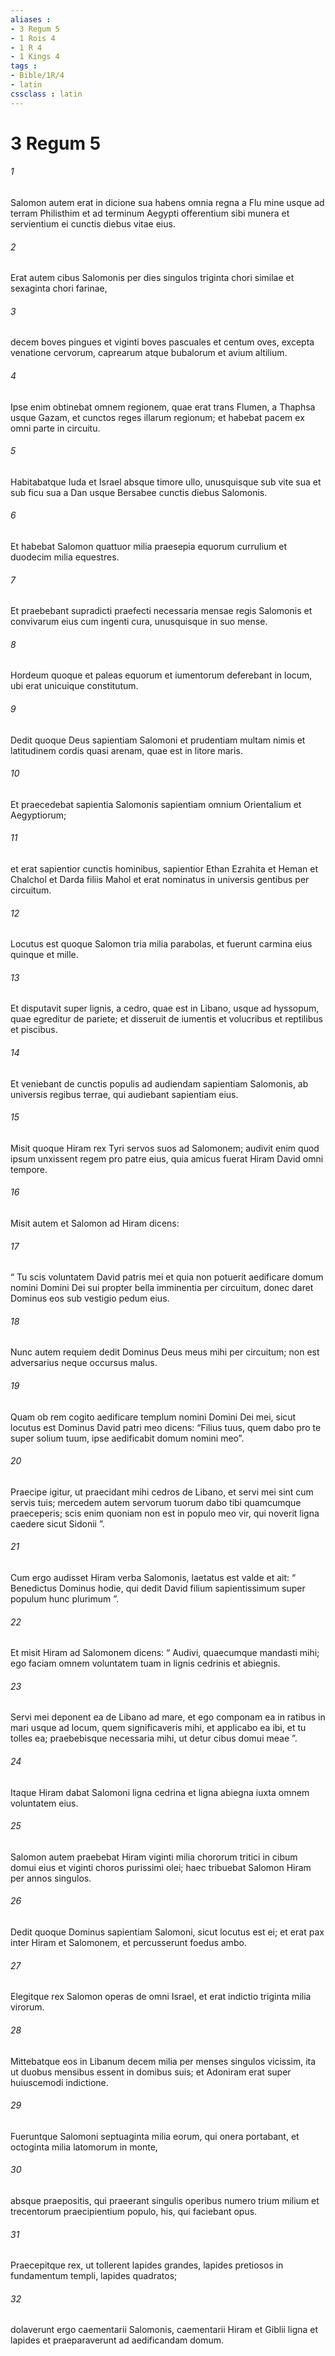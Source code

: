 ```yaml
---
aliases : 
- 3 Regum 5
- 1 Rois 4
- 1 R 4
- 1 Kings 4
tags : 
- Bible/1R/4
- latin
cssclass : latin
---
```


# 3 Regum 5

###### 1
Salomon autem erat in dicione sua habens omnia regna a Flu mine usque ad terram Philisthim et ad terminum Aegypti offerentium sibi munera et servientium ei cunctis diebus vitae eius. 
###### 2
Erat autem cibus Salomonis per dies singulos triginta chori similae et sexaginta chori farinae, 
###### 3
decem boves pingues et viginti boves pascuales et centum oves, excepta venatione cervorum, caprearum atque bubalorum et avium altilium. 
###### 4
Ipse enim obtinebat omnem regionem, quae erat trans Flumen, a Thaphsa usque Gazam, et cunctos reges illarum regionum; et habebat pacem ex omni parte in circuitu. 
###### 5
Habitabatque Iuda et Israel absque timore ullo, unusquisque sub vite sua et sub ficu sua a Dan usque Bersabee cunctis diebus Salomonis. 
###### 6
Et habebat Salomon quattuor milia praesepia equorum currulium et duodecim milia equestres. 
###### 7
Et praebebant supradicti praefecti necessaria mensae regis Salomonis et convivarum eius cum ingenti cura, unusquisque in suo mense. 
###### 8
Hordeum quoque et paleas equorum et iumentorum deferebant in locum, ubi erat unicuique constitutum.
###### 9
Dedit quoque Deus sapientiam Salomoni et prudentiam multam nimis et latitudinem cordis quasi arenam, quae est in litore maris. 
###### 10
Et praecedebat sapientia Salomonis sapientiam omnium Orientalium et Aegyptiorum; 
###### 11
et erat sapientior cunctis hominibus, sapientior Ethan Ezrahita et Heman et Chalchol et Darda filiis Mahol et erat nominatus in universis gentibus per circuitum. 
###### 12
Locutus est quoque Salomon tria milia parabolas, et fuerunt carmina eius quinque et mille. 
###### 13
Et disputavit super lignis, a cedro, quae est in Libano, usque ad hyssopum, quae egreditur de pariete; et disseruit de iumentis et volucribus et reptilibus et piscibus. 
###### 14
Et veniebant de cunctis populis ad audiendam sapientiam Salomonis, ab universis regibus terrae, qui audiebant sapientiam eius.
###### 15
Misit quoque Hiram rex Tyri servos suos ad Salomonem; audivit enim quod ipsum unxissent regem pro patre eius, quia amicus fuerat Hiram David omni tempore. 
###### 16
Misit autem et Salomon ad Hiram dicens: 
###### 17
“ Tu scis voluntatem David patris mei et quia non potuerit aedificare domum nomini Domini Dei sui propter bella imminentia per circuitum, donec daret Dominus eos sub vestigio pedum eius. 
###### 18
Nunc autem requiem dedit Dominus Deus meus mihi per circuitum; non est adversarius neque occursus malus. 
###### 19
Quam ob rem cogito aedificare templum nomini Domini Dei mei, sicut locutus est Dominus David patri meo dicens: “Filius tuus, quem dabo pro te super solium tuum, ipse aedificabit domum nomini meo”. 
###### 20
Praecipe igitur, ut praecidant mihi cedros de Libano, et servi mei sint cum servis tuis; mercedem autem servorum tuorum dabo tibi quamcumque praeceperis; scis enim quoniam non est in populo meo vir, qui noverit ligna caedere sicut Sidonii ”.
###### 21
Cum ergo audisset Hiram verba Salomonis, laetatus est valde et ait: “ Benedictus Dominus hodie, qui dedit David filium sapientissimum super populum hunc plurimum ”. 
###### 22
Et misit Hiram ad Salomonem dicens: “ Audivi, quaecumque mandasti mihi; ego faciam omnem voluntatem tuam in lignis cedrinis et abiegnis. 
###### 23
Servi mei deponent ea de Libano ad mare, et ego componam ea in ratibus in mari usque ad locum, quem significaveris mihi, et applicabo ea ibi, et tu tolles ea; praebebisque necessaria mihi, ut detur cibus domui meae ”.
###### 24
Itaque Hiram dabat Salomoni ligna cedrina et ligna abiegna iuxta omnem voluntatem eius. 
###### 25
Salomon autem praebebat Hiram viginti milia chororum tritici in cibum domui eius et viginti choros purissimi olei; haec tribuebat Salomon Hiram per annos singulos. 
###### 26
Dedit quoque Dominus sapientiam Salomoni, sicut locutus est ei; et erat pax inter Hiram et Salomonem, et percusserunt foedus ambo.
###### 27
Elegitque rex Salomon operas de omni Israel, et erat indictio triginta milia virorum. 
###### 28
Mittebatque eos in Libanum decem milia per menses singulos vicissim, ita ut duobus mensibus essent in domibus suis; et Adoniram erat super huiuscemodi indictione. 
###### 29
Fueruntque Salomoni septuaginta milia eorum, qui onera portabant, et octoginta milia latomorum in monte, 
###### 30
absque praepositis, qui praeerant singulis operibus numero trium milium et trecentorum praecipientium populo, his, qui faciebant opus. 
###### 31
Praecepitque rex, ut tollerent lapides grandes, lapides pretiosos in fundamentum templi, lapides quadratos; 
###### 32
dolaverunt ergo caementarii Salomonis, caementarii Hiram et Giblii ligna et lapides et praeparaverunt ad aedificandam domum.
